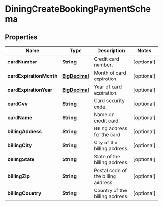# DiningCreateBookingPaymentSchema

## Properties
Name | Type | Description | Notes
------------ | ------------- | ------------- | -------------
**cardNumber** | **String** | Credit card number. |  [optional]
**cardExpirationMonth** | [**BigDecimal**](BigDecimal.md) | Month of card expiration. |  [optional]
**cardExpirationYear** | [**BigDecimal**](BigDecimal.md) | Year of card expiration. |  [optional]
**cardCvv** | **String** | Card security code. |  [optional]
**cardName** | **String** | Name on credit card. |  [optional]
**billingAddress** | **String** | Billing address for the card. |  [optional]
**billingCity** | **String** | City of the billing address. |  [optional]
**billingState** | **String** | State of the billing address. |  [optional]
**billingZip** | **String** | Postal code of the billing address. |  [optional]
**billingCountry** | **String** | Country of the billing address. |  [optional]
